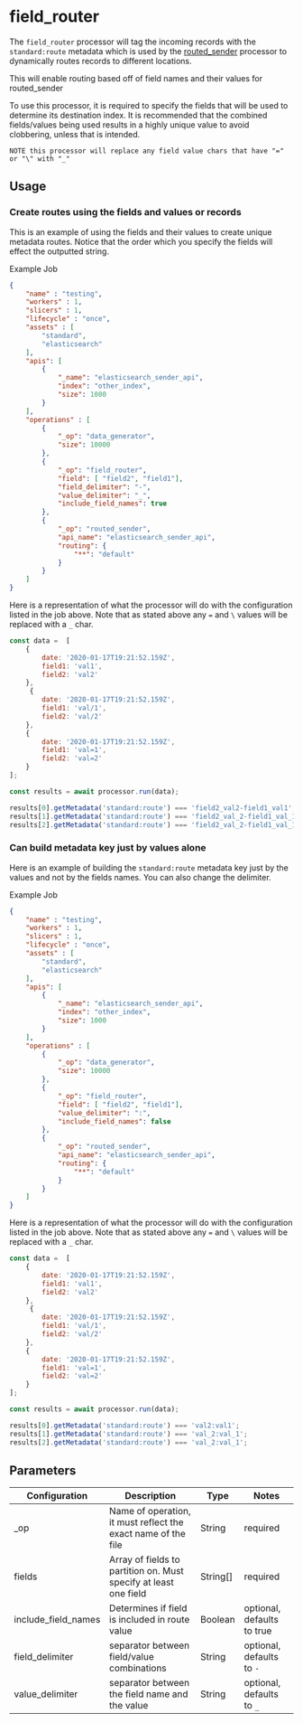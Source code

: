 # field_router #

The `field_router` processor will tag the incoming records with the `standard:route` metadata which is used by the [routed_sender](./routed_sender.md) processor to dynamically routes records to different locations.

This will enable routing based off of field names and their values for routed_sender

To use this processor, it is required to specify the fields that will be used to determine its destination index. It is recommended that the combined fields/values being used results in a highly unique value to avoid clobbering, unless that is intended.


`NOTE this processor will replace any field value chars that have "=" or "\" with "_"`



## Usage

### Create routes using the fields and values or records
This is an example of using the fields and their values to create unique metadata routes. Notice that the order which you specify the fields will effect the outputted string.

Example Job

```json
{
    "name" : "testing",
    "workers" : 1,
    "slicers" : 1,
    "lifecycle" : "once",
    "assets" : [
        "standard",
        "elasticsearch"
    ],
    "apis": [
        {
            "_name": "elasticsearch_sender_api",
            "index": "other_index",
            "size": 1000
        }
    ],
    "operations" : [
        {
            "_op": "data_generator",
            "size": 10000
        },
        {
            "_op": "field_router",
            "field": [ "field2", "field1"],
            "field_delimiter": "-",
            "value_delimiter": "_",
            "include_field_names": true
        },
        {
            "_op": "routed_sender",
            "api_name": "elasticsearch_sender_api",
            "routing": {
                "**": "default"
            }
        }
    ]
}

```

Here is a representation of what the processor will do with the configuration listed in the job above. Note that as stated above any `=` and `\` values will be replaced with a `_` char.

```javascript
const data =  [
    {
        date: '2020-01-17T19:21:52.159Z',
        field1: 'val1',
        field2: 'val2'
    },
     {
        date: '2020-01-17T19:21:52.159Z',
        field1: 'val/1',
        field2: 'val/2'
    },
    {
        date: '2020-01-17T19:21:52.159Z',
        field1: 'val=1',
        field2: 'val=2'
    }
];

const results = await processor.run(data);

results[0].getMetadata('standard:route') === 'field2_val2-field1_val1';
results[1].getMetadata('standard:route') === 'field2_val_2-field1_val_1';
results[2].getMetadata('standard:route') === 'field2_val_2-field1_val_1';
```

### Can build metadata key just by values alone
Here is an example of building the `standard:route` metadata key just by the values and not by the fields names. You can also change the delimiter.

Example Job

```json
{
    "name" : "testing",
    "workers" : 1,
    "slicers" : 1,
    "lifecycle" : "once",
    "assets" : [
        "standard",
        "elasticsearch"
    ],
    "apis": [
        {
            "_name": "elasticsearch_sender_api",
            "index": "other_index",
            "size": 1000
        }
    ],
    "operations" : [
        {
            "_op": "data_generator",
            "size": 10000
        },
        {
            "_op": "field_router",
            "field": [ "field2", "field1"],
            "value_delimiter": ":",
            "include_field_names": false
        },
        {
            "_op": "routed_sender",
            "api_name": "elasticsearch_sender_api",
            "routing": {
                "**": "default"
            }
        }
    ]
}

```

Here is a representation of what the processor will do with the configuration listed in the job above. Note that as stated above any `=` and `\` values will be replaced with a `_` char.

```javascript
const data =  [
    {
        date: '2020-01-17T19:21:52.159Z',
        field1: 'val1',
        field2: 'val2'
    },
     {
        date: '2020-01-17T19:21:52.159Z',
        field1: 'val/1',
        field2: 'val/2'
    },
    {
        date: '2020-01-17T19:21:52.159Z',
        field1: 'val=1',
        field2: 'val=2'
    }
];

const results = await processor.run(data);

results[0].getMetadata('standard:route') === 'val2:val1';
results[1].getMetadata('standard:route') === 'val_2:val_1';
results[2].getMetadata('standard:route') === 'val_2:val_1';
```


## Parameters

| Configuration | Description | Type |  Notes |
| --------- | -------- | ------ | ------ |
| _op | Name of operation, it must reflect the exact name of the file | String | required |
| fields | Array of fields to partition on. Must specify at least one field | String[] | required |
| include_field_names | Determines if field is included in route value | Boolean | optional, defaults to true |
| field_delimiter | separator between field/value combinations | String | optional, defaults to `-` |
| value_delimiter | separator between the field name and the value | String | optional, defaults to `_` |
